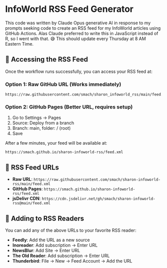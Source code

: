 # InfoWorld RSS Feed Generator

This code was written by Claude Opus generative AI in response to my prompts seeking code to create an RSS feed for my InfoWorld articles using GitHub Actions. Alas Claude preferred to write this in JavaScript instead of R, so I went with that. 😅 This should update every Thursday at 8 AM Eastern Time.


## 📡 Accessing the RSS Feed

Once the workflow runs successfully, you can access your RSS feed at:

### Option 1: Raw GitHub URL (Works immediately)
```
https://raw.githubusercontent.com/smach/sharon_infoworld_rss/main/feed.xml
```

### Option 2: GitHub Pages (Better URL, requires setup)

1. Go to Settings → Pages
2. Source: Deploy from a branch
3. Branch: main, folder: / (root)
4. Save

After a few minutes, your feed will be available at:
```
https://smach.github.io/sharon-infoworld-rss/feed.xml
```

## 🔄 RSS Feed URLs



- **Raw URL**: `https://raw.githubusercontent.com/smach/sharon-infoworld-rss/main/feed.xml`
- **GitHub Pages**: `https://smach.github.io/sharon-infoworld-rss/feed.xml`
- **jsDelivr CDN**: `https://cdn.jsdelivr.net/gh/smach/sharon-infoworld-rss@main/feed.xml`

## 📱 Adding to RSS Readers

You can add any of the above URLs to your favorite RSS reader:

- **Feedly**: Add the URL as a new source
- **Inoreader**: Add subscription → Enter URL
- **NewsBlur**: Add Site → Enter URL
- **The Old Reader**: Add subscription → Enter URL
- **Thunderbird**: File → New → Feed Account → Add the URL

